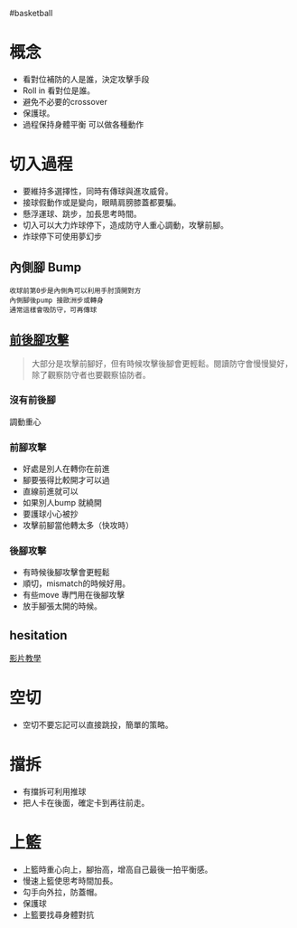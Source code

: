 #basketball 

# 概念
- 看對位補防的人是誰，決定攻擊手段
- Roll in 看對位是誰。
- 避免不必要的crossover
- 保護球。
- 過程保持身體平衡 可以做各種動作

# 切入過程
- 要維持多選擇性，同時有傳球與進攻威脅。
- 接球假動作或是變向，眼睛肩膀膝蓋都要騙。
- 懸浮運球、跳步，加長思考時間。
- 切入可以大力炸球停下，造成防守人重心調動，攻擊前腳。
-   炸球停下可使用夢幻步

## 內側腳 Bump
	收球前第0步是內側角可以利用手肘頂開對方
	內側腳後pump 接歐洲步或轉身
	通常這樣會吸防守，可再傳球

## [前後腳攻擊](https://www.youtube.com/watch?v=lEaIPPTLPP0)
> 大部分是攻擊前腳好，但有時候攻擊後腳會更輕鬆。閱讀防守會慢慢變好，除了觀察防守者也要觀察協防者。

### 沒有前後腳
調動重心

### 前腳攻擊
-   好處是別人在轉你在前進
-   腳要張得比較開才可以過
-   直線前進就可以
-   如果別人bump 就繞開
-   要護球小心被抄
-   攻擊前腳當他轉太多（快攻時）

### 後腳攻擊
-   有時候後腳攻擊會更輕鬆
-   順切，mismatch的時候好用。
-   有些move 專門用在後腳攻擊
-   放手腳張太開的時候。

## hesitation
[影片教學](https://www.youtube.com/watch?v=Vku2KV-eQEY&feature=youtu.be)

# 空切
- 空切不要忘記可以直接跳投，簡單的策略。

# 擋拆
- 有擋拆可利用推球
- 把人卡在後面，確定卡到再往前走。

# 上籃
- 上籃時重心向上，腳抬高，增高自己最後一拍平衡感。
- 慢速上籃使思考時間加長。
- 勾手向外拉，防蓋帽。
- 保護球
- 上籃要找尋身體對抗





